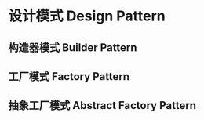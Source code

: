 # 设计模式 Design Pattern
## 构造器模式 Builder Pattern
## 工厂模式 Factory Pattern
## 抽象工厂模式 Abstract Factory Pattern